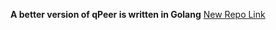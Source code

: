 <b>A better version of qPeer is written in Golang</b>
<a href="https://github.com/Quimzy/go-qPeer">New Repo Link</a>
